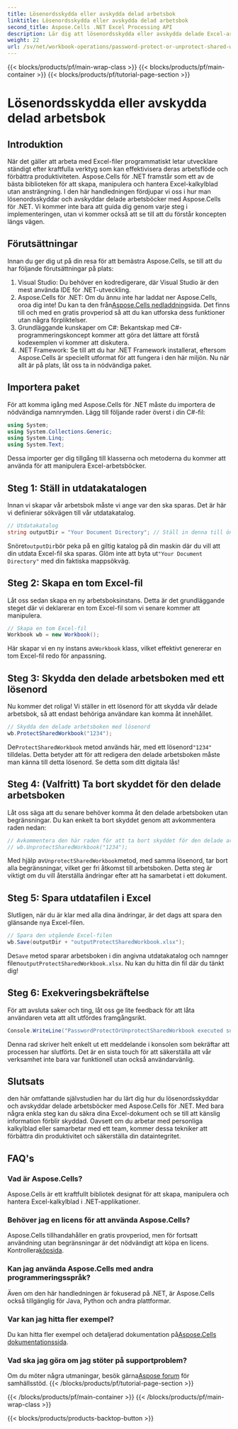 ```yaml
---
title: Lösenordsskydda eller avskydda delad arbetsbok
linktitle: Lösenordsskydda eller avskydda delad arbetsbok
second_title: Aspose.Cells .NET Excel Processing API
description: Lär dig att lösenordsskydda eller avskydda delade Excel-arbetsböcker med Aspose.Cells för .NET med denna steg-för-steg-guide. Förbättra din dokumentsäkerhet.
weight: 22
url: /sv/net/workbook-operations/password-protect-or-unprotect-shared-workbook/
---
```


{{< blocks/products/pf/main-wrap-class >}}
{{< blocks/products/pf/main-container >}}
{{< blocks/products/pf/tutorial-page-section >}}

# Lösenordsskydda eller avskydda delad arbetsbok

## Introduktion
När det gäller att arbeta med Excel-filer programmatiskt letar utvecklare ständigt efter kraftfulla verktyg som kan effektivisera deras arbetsflöde och förbättra produktiviteten. Aspose.Cells för .NET framstår som ett av de bästa biblioteken för att skapa, manipulera och hantera Excel-kalkylblad utan ansträngning. I den här handledningen fördjupar vi oss i hur man lösenordsskyddar och avskyddar delade arbetsböcker med Aspose.Cells för .NET. Vi kommer inte bara att guida dig genom varje steg i implementeringen, utan vi kommer också att se till att du förstår koncepten längs vägen.
## Förutsättningar
Innan du ger dig ut på din resa för att bemästra Aspose.Cells, se till att du har följande förutsättningar på plats:
1. Visual Studio: Du behöver en kodredigerare, där Visual Studio är den mest använda IDE för .NET-utveckling.
2.  Aspose.Cells för .NET: Om du ännu inte har laddat ner Aspose.Cells, oroa dig inte! Du kan ta den från[Aspose.Cells nedladdning](https://releases.aspose.com/cells/net/)sida. Det finns till och med en gratis provperiod så att du kan utforska dess funktioner utan några förpliktelser.
3. Grundläggande kunskaper om C#: Bekantskap med C#-programmeringskoncept kommer att göra det lättare att förstå kodexemplen vi kommer att diskutera.
4. .NET Framework: Se till att du har .NET Framework installerat, eftersom Aspose.Cells är speciellt utformat för att fungera i den här miljön.
Nu när allt är på plats, låt oss ta in nödvändiga paket.
## Importera paket
För att komma igång med Aspose.Cells för .NET måste du importera de nödvändiga namnrymden. Lägg till följande rader överst i din C#-fil:
```csharp
using System;
using System.Collections.Generic;
using System.Linq;
using System.Text;
```
Dessa importer ger dig tillgång till klasserna och metoderna du kommer att använda för att manipulera Excel-arbetsböcker.
## Steg 1: Ställ in utdatakatalogen
Innan vi skapar vår arbetsbok måste vi ange var den ska sparas. Det är här vi definierar sökvägen till vår utdatakatalog.
```csharp
// Utdatakatalog
string outputDir = "Your Document Directory"; // Ställ in denna till önskad utmatningsväg
```
 Snöret`outputDir`bör peka på en giltig katalog på din maskin där du vill att din utdata Excel-fil ska sparas. Glöm inte att byta ut`"Your Document Directory"` med din faktiska mappsökväg.
## Steg 2: Skapa en tom Excel-fil
Låt oss sedan skapa en ny arbetsboksinstans. Detta är det grundläggande steget där vi deklarerar en tom Excel-fil som vi senare kommer att manipulera. 
```csharp
// Skapa en tom Excel-fil
Workbook wb = new Workbook();
```
 Här skapar vi en ny instans av`Workbook` klass, vilket effektivt genererar en tom Excel-fil redo för anpassning.
## Steg 3: Skydda den delade arbetsboken med ett lösenord
Nu kommer det roliga! Vi ställer in ett lösenord för att skydda vår delade arbetsbok, så att endast behöriga användare kan komma åt innehållet.
```csharp
// Skydda den delade arbetsboken med lösenord
wb.ProtectSharedWorkbook("1234");
```
 De`ProtectSharedWorkbook` metod används här, med ett lösenord`"1234"` tilldelas. Detta betyder att för att redigera den delade arbetsboken måste man känna till detta lösenord. Se detta som ditt digitala lås!
## Steg 4: (Valfritt) Ta bort skyddet för den delade arbetsboken
Låt oss säga att du senare behöver komma åt den delade arbetsboken utan begränsningar. Du kan enkelt ta bort skyddet genom att avkommentera raden nedan:
```csharp
// Avkommentera den här raden för att ta bort skyddet för den delade arbetsboken
// wb.UnprotectSharedWorkbook("1234");
```
 Med hjälp av`UnprotectSharedWorkbook`metod, med samma lösenord, tar bort alla begränsningar, vilket ger fri åtkomst till arbetsboken. Detta steg är viktigt om du vill återställa ändringar efter att ha samarbetat i ett dokument.
## Steg 5: Spara utdatafilen i Excel
Slutligen, när du är klar med alla dina ändringar, är det dags att spara den glänsande nya Excel-filen.
```csharp
// Spara den utgående Excel-filen
wb.Save(outputDir + "outputProtectSharedWorkbook.xlsx");
```
 De`Save` metod sparar arbetsboken i din angivna utdatakatalog och namnger filen`outputProtectSharedWorkbook.xlsx`. Nu kan du hitta din fil där du tänkt dig!
## Steg 6: Exekveringsbekräftelse
För att avsluta saker och ting, låt oss ge lite feedback för att låta användaren veta att allt utfördes framgångsrikt.
```csharp
Console.WriteLine("PasswordProtectOrUnprotectSharedWorkbook executed successfully.\r\n");
```
Denna rad skriver helt enkelt ut ett meddelande i konsolen som bekräftar att processen har slutförts. Det är en sista touch för att säkerställa att vår verksamhet inte bara var funktionell utan också användarvänlig.
## Slutsats
den här omfattande självstudien har du lärt dig hur du lösenordsskyddar och avskyddar delade arbetsböcker med Aspose.Cells för .NET. Med bara några enkla steg kan du säkra dina Excel-dokument och se till att känslig information förblir skyddad. Oavsett om du arbetar med personliga kalkylblad eller samarbetar med ett team, kommer dessa tekniker att förbättra din produktivitet och säkerställa din dataintegritet.
## FAQ's
### Vad är Aspose.Cells?
Aspose.Cells är ett kraftfullt bibliotek designat för att skapa, manipulera och hantera Excel-kalkylblad i .NET-applikationer.
### Behöver jag en licens för att använda Aspose.Cells?
 Aspose.Cells tillhandahåller en gratis provperiod, men för fortsatt användning utan begränsningar är det nödvändigt att köpa en licens. Kontrollera[köpsida](https://purchase.aspose.com/buy).
### Kan jag använda Aspose.Cells med andra programmeringsspråk?
Även om den här handledningen är fokuserad på .NET, är Aspose.Cells också tillgänglig för Java, Python och andra plattformar.
### Var kan jag hitta fler exempel?
 Du kan hitta fler exempel och detaljerad dokumentation på[Aspose.Cells dokumentationssida](https://reference.aspose.com/cells/net/).
### Vad ska jag göra om jag stöter på supportproblem?
 Om du möter några utmaningar, besök gärna[Aspose forum](https://forum.aspose.com/c/cells/9) för samhällsstöd.
{{< /blocks/products/pf/tutorial-page-section >}}

{{< /blocks/products/pf/main-container >}}
{{< /blocks/products/pf/main-wrap-class >}}

{{< blocks/products/products-backtop-button >}}
